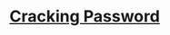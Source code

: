 # [Cracking Password](https://app.codesignal.com/arcade/python-arcade/itertools-kit/k2MEPqLJn5YEWafkt/)
